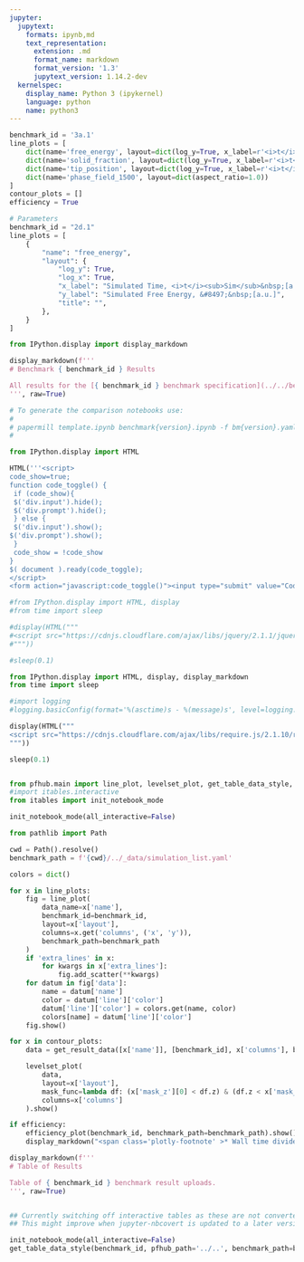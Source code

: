 ```yaml
---
jupyter:
  jupytext:
    formats: ipynb,md
    text_representation:
      extension: .md
      format_name: markdown
      format_version: '1.3'
      jupytext_version: 1.14.2-dev
  kernelspec:
    display_name: Python 3 (ipykernel)
    language: python
    name: python3
---
```


```python papermill={"duration": 0.02228, "end_time": "2023-08-04T15:22:32.168702", "exception": false, "start_time": "2023-08-04T15:22:32.146422", "status": "completed"} tags=["parameters"]
benchmark_id = '3a.1'
line_plots = [
    dict(name='free_energy', layout=dict(log_y=True, x_label=r'<i>t</i>', y_label=r'&#8497;', range_y=[1.8e6, 2.4e6], title="Free Energy v Time")),
    dict(name='solid_fraction', layout=dict(log_y=True, x_label=r'<i>t</i>')),
    dict(name='tip_position', layout=dict(log_y=True, x_label=r'<i>t</i>')),
    dict(name='phase_field_1500', layout=dict(aspect_ratio=1.0))
]
contour_plots = []
efficiency = True
```

```python papermill={"duration": 0.006824, "end_time": "2023-08-04T15:22:32.177561", "exception": false, "start_time": "2023-08-04T15:22:32.170737", "status": "completed"} tags=["injected-parameters"]
# Parameters
benchmark_id = "2d.1"
line_plots = [
    {
        "name": "free_energy",
        "layout": {
            "log_y": True,
            "log_x": True,
            "x_label": "Simulated Time, <i>t</i><sub>Sim</sub>&nbsp;[a.u.]",
            "y_label": "Simulated Free Energy, &#8497;&nbsp;[a.u.]",
            "title": "",
        },
    }
]

```

```python papermill={"duration": 0.007177, "end_time": "2023-08-04T15:22:32.186548", "exception": false, "start_time": "2023-08-04T15:22:32.179371", "status": "completed"} tags=[]
from IPython.display import display_markdown

display_markdown(f'''
# Benchmark { benchmark_id } Results

All results for the [{ benchmark_id } benchmark specification](../../benchmarks/benchmark{ benchmark_id }.ipynb/).
''', raw=True)
```

```python papermill={"duration": 0.005789, "end_time": "2023-08-04T15:22:32.194290", "exception": false, "start_time": "2023-08-04T15:22:32.188501", "status": "completed"} tags=[]
# To generate the comparison notebooks use:
#
# papermill template.ipynb benchmark{version}.ipynb -f bm{version}.yaml
#
```

```python papermill={"duration": 0.009511, "end_time": "2023-08-04T15:22:32.205746", "exception": false, "start_time": "2023-08-04T15:22:32.196235", "status": "completed"} tags=[]
from IPython.display import HTML

HTML('''<script>
code_show=true;
function code_toggle() {
 if (code_show){
 $('div.input').hide();
 $('div.prompt').hide();
 } else {
 $('div.input').show();
$('div.prompt').show();
 }
 code_show = !code_show
}
$( document ).ready(code_toggle);
</script>
<form action="javascript:code_toggle()"><input type="submit" value="Code Toggle"></form>''')
```

```python papermill={"duration": 0.54937, "end_time": "2023-08-04T15:22:32.757151", "exception": false, "start_time": "2023-08-04T15:22:32.207781", "status": "completed"} tags=[]
#from IPython.display import HTML, display
#from time import sleep

#display(HTML("""
#<script src="https://cdnjs.cloudflare.com/ajax/libs/jquery/2.1.1/jquery.min.js"></script>
#"""))

#sleep(0.1)

from IPython.display import HTML, display, display_markdown
from time import sleep

#import logging
#logging.basicConfig(format='%(asctime)s - %(message)s', level=logging.DEBUG)

display(HTML("""
<script src="https://cdnjs.cloudflare.com/ajax/libs/require.js/2.1.10/require.min.js"></script>
"""))

sleep(0.1)


from pfhub.main import line_plot, levelset_plot, get_table_data_style, plot_order_of_accuracy, get_result_data, efficiency_plot
#import itables.interactive
from itables import init_notebook_mode

init_notebook_mode(all_interactive=False)
```

```python papermill={"duration": 0.010297, "end_time": "2023-08-04T15:22:32.769871", "exception": false, "start_time": "2023-08-04T15:22:32.759574", "status": "completed"} tags=[]
from pathlib import Path

cwd = Path().resolve()
benchmark_path = f'{cwd}/../_data/simulation_list.yaml'
```

```python papermill={"duration": 4.127753, "end_time": "2023-08-04T15:22:36.899884", "exception": false, "start_time": "2023-08-04T15:22:32.772131", "status": "completed"} tags=[]
colors = dict()

for x in line_plots:
    fig = line_plot(
        data_name=x['name'],
        benchmark_id=benchmark_id,
        layout=x['layout'],
        columns=x.get('columns', ('x', 'y')),
        benchmark_path=benchmark_path
    )
    if 'extra_lines' in x:
        for kwargs in x['extra_lines']:
            fig.add_scatter(**kwargs)
    for datum in fig['data']:
        name = datum['name']
        color = datum['line']['color']
        datum['line']['color'] = colors.get(name, color)
        colors[name] = datum['line']['color']
    fig.show()
```

```python papermill={"duration": 0.118595, "end_time": "2023-08-04T15:22:37.138262", "exception": false, "start_time": "2023-08-04T15:22:37.019667", "status": "completed"} tags=[]
for x in contour_plots:
    data = get_result_data([x['name']], [benchmark_id], x['columns'], benchmark_path=benchmark_path)

    levelset_plot(
        data,
        layout=x['layout'],
        mask_func=lambda df: (x['mask_z'][0] < df.z) & (df.z < x['mask_z'][1]),
        columns=x['columns']
    ).show()
```

```python papermill={"duration": 1.855997, "end_time": "2023-08-04T15:22:39.099146", "exception": false, "start_time": "2023-08-04T15:22:37.243149", "status": "completed"} tags=[]
if efficiency:
    efficiency_plot(benchmark_id, benchmark_path=benchmark_path).show()
    display_markdown("<span class='plotly-footnote' >* Wall time divided by the total simulated time.</span>", raw=True)
```

```python papermill={"duration": 0.112365, "end_time": "2023-08-04T15:22:39.314926", "exception": false, "start_time": "2023-08-04T15:22:39.202561", "status": "completed"} tags=[]
display_markdown(f'''
# Table of Results

Table of { benchmark_id } benchmark result uploads.
''', raw=True)
```

```python papermill={"duration": 0.101562, "end_time": "2023-08-04T15:22:39.522815", "exception": false, "start_time": "2023-08-04T15:22:39.421253", "status": "completed"} tags=[]

```

```python papermill={"duration": 0.961752, "end_time": "2023-08-04T15:22:40.593841", "exception": false, "start_time": "2023-08-04T15:22:39.632089", "status": "completed"} tags=[]
## Currently switching off interactive tables as these are not converted to HTML properly.
## This might improve when jupyter-nbcovert is updated to a later version.

init_notebook_mode(all_interactive=False)
get_table_data_style(benchmark_id, pfhub_path='../..', benchmark_path=benchmark_path)
```

```python papermill={"duration": 0.100089, "end_time": "2023-08-04T15:22:40.792309", "exception": false, "start_time": "2023-08-04T15:22:40.692220", "status": "completed"} tags=[]

```
